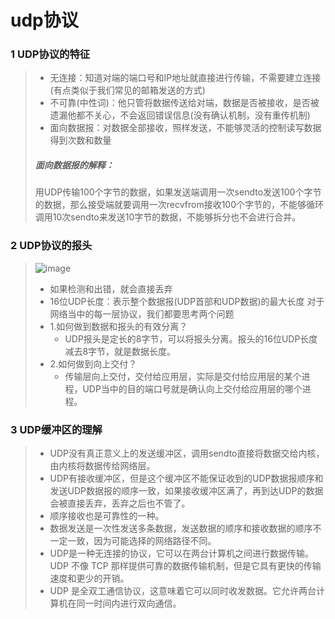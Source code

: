 # udp协议
### 1 UDP协议的特征
>- 无连接：知道对端的端口号和IP地址就直接进行传输，不需要建立连接(有点类似于我们常见的邮箱发送的方式)
>- 不可靠(中性词)：他只管将数据传送给对端，数据是否被接收，是否被遗漏他都不关心，不会返回错误信息(没有确认机制，没有重传机制)
>- 面向数据报：对数据全部接收，照样发送，不能够灵活的控制读写数据得到次数和数量
> ##### 面向数据报的解释：
>用UDP传输100个字节的数据，如果发送端调用一次sendto发送100个字节的数据，那么接受端就要调用一次recvfrom接收100个字节的，不能够循环调用10次sendto来发送10字节的数据，不能够拆分也不会进行合并。
### 2 UDP协议的报头
>![image](https://github.com/Lp700750/Blogs/assets/104414865/02969e10-072f-44c1-99e3-1709e7e3715e)
>- 如果检测和出错，就会直接丢弃
>- 16位UDP长度：表示整个数据报(UDP首部和UDP数据)的最大长度
>对于网络当中的每一层协议，我们都要思考两个问题
> - 1.如何做到数据和报头的有效分离？
>   -  UDP报头是定长的8字节，可以将报头分离。报头的16位UDP长度减去8字节，就是数据长度。
> - 2.如何做到向上交付？
>   -  传输层向上交付，交付给应用层，实际是交付给应用层的某个进程，UDP当中的目的端口号就是确认向上交付给应用层的哪个进程。
### 3 UDP缓冲区的理解
>- UDP没有真正意义上的发送缓冲区，调用sendto直接将数据交给内核，由内核将数据传给网络层。
>- UDP有接收缓冲区，但是这个缓冲区不能保证收到的UDP数据报顺序和发送UDP数据报的顺序一致，如果接收缓冲区满了，再到达UDP的数据会被直接丢弃，丢弃之后也不管了。
>- 顺序接收也是可靠性的一种。
>- 数据发送是一次性发送多条数据，发送数据的顺序和接收数据的顺序不一定一致，因为可能选择的网络路径不同。
>- UDP是一种无连接的协议，它可以在两台计算机之间进行数据传输。UDP 不像 TCP 那样提供可靠的数据传输机制，但是它具有更快的传输速度和更少的开销。
>- UDP 是全双工通信协议，这意味着它可以同时收发数据。它允许两台计算机在同一时间内进行双向通信。
